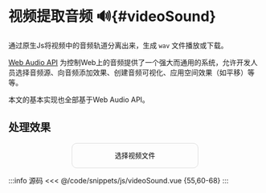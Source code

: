 <script setup>
    import VideoSound from '/code/snippets/js/videoSound.vue';
</script>

# 视频提取音频 🔊{#videoSound}

通过原生Js将视频中的音频轨道分离出来，生成 `wav` 文件播放或下载。

[Web Audio API](https://developer.mozilla.org/en-US/docs/Web/API/Web_Audio_API) 为控制Web上的音频提供了一个强大而通用的系统，允许开发人员选择音频源、向音频添加效果、创建音频可视化、应用空间效果（如平移）等等。

本文的基本实现也全部基于Web Audio API。 

## 处理效果
<div class="demo videoSound">
    <button>
        <label for="file" id="filename">选择视频文件</label>
        <VideoSound />
    </button>
</div>

:::info 源码
<<< @/code/snippets/js/videoSound.vue {55,60-68}
:::

<style lang='scss'>
    .videoSound{
        button {
            margin: 0 auto;
            display: block;
            position: relative;
            width: 50%;
            height: 50px;
            background-color: transparent;
            border: 1px solid gainsboro;
            border-radius: 10px;
            padding: 10px;

            #filename{
                font-weight: lighter;
            }
        }

        input[type=file] {
            position: absolute;
            top: 0;
            left: 0;
            width: 100%;
            height: 100%;
            opacity: 0;
            filter: alpha(opacity=0);
            cursor: pointer;
        }
    }
</style>




